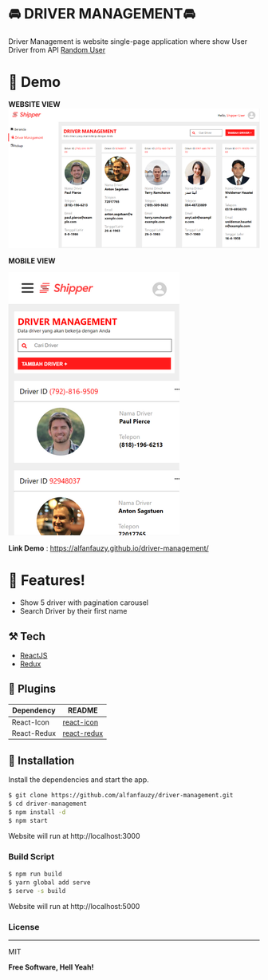 # 🚘 DRIVER MANAGEMENT🚘️

Driver Management is website single-page application where show User Driver from API [Random User](https://randomuser.me/api/?results=30)

# 📸 Demo

**WEBSITE VIEW**
![Driver Management](https://github.com/alfanfauzy/driver-management/blob/master/screenshoot/Driver-Management-Website.png?raw=true)

**MOBILE VIEW**

![Driver Management](https://raw.githubusercontent.com/alfanfauzy/driver-management/master/screenshoot/Driver-Management-Mobile.png)

**Link Demo** : https://alfanfauzy.github.io/driver-management/

# 📌 Features!

  - Show 5 driver with pagination carousel
  - Search Driver by their first name

## ⚒️ Tech

* [ReactJS](https://breakdance.github.io/breakdance/)
* [Redux](https://www.github.com/reduxjs/redux)

## 💌 Plugins

| Dependency | README |
| ------ | ------ |
| React-Icon | [react-icon](https://react-icons.github.io/react-icons/) |
| React-Redux | [react-redux](https://github.com/reduxjs/react-redux) |


## 📗 Installation

Install the dependencies and start the app.

```sh
$ git clone https://github.com/alfanfauzy/driver-management.git
$ cd driver-management
$ npm install -d
$ npm start
```

Website will run at http://localhost:3000

### Build Script
```sh
$ npm run build
$ yarn global add serve
$ serve -s build
```
Website will run at http://localhost:5000

### License
----
MIT

**Free Software, Hell Yeah!**